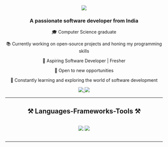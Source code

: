 <h1 align="center">
    <img src="https://readme-typing-svg.herokuapp.com/?font=Righteous&size=35&center=true&vCenter=true&width=500&height=70&duration=4000&lines=Hi+There!+👋;+I'm+Velram+Saravanan!;" />
</h1>

<h3 align="center">A passionate software developer from India</h3>
<div align="center">
  
🎓 Computer Science graduate

📚 Currently working on open-source projects and honing my programming skills

🚀 Aspiring Software Developer | Fresher

💼 Open to new opportunities

🌱 Constantly learning and exploring the world of software development
 
 </div>

 <div align="center"> 
  <a href="mailto:velramsaravanan@gmail.com">
    <img src="https://img.shields.io/badge/Gmail-333333?style=for-the-badge&logo=gmail&logoColor=red" />
  </a>

  <a href="https://www.linkedin.com/in/velram-s-b6a8a2180/" target="_blank">
    <img src="https://img.shields.io/badge/LinkedIn-0077B5?style=for-the-badge&logo=linkedin&logoColor=white" target="_blank" />
  </a>

</div>

 <hr/>

<h2 align="center">⚒️ Languages-Frameworks-Tools ⚒️</h2>
<br/>
<div align="center">
    <img src="https://skillicons.dev/icons?i=react,bootstrap,html,css,vscode,github" />
    <img src="https://skillicons.dev/icons?i=aws,nodejs,python,javascript,java,sql" /><br>
</div>

<br/>
<hr/>


  
